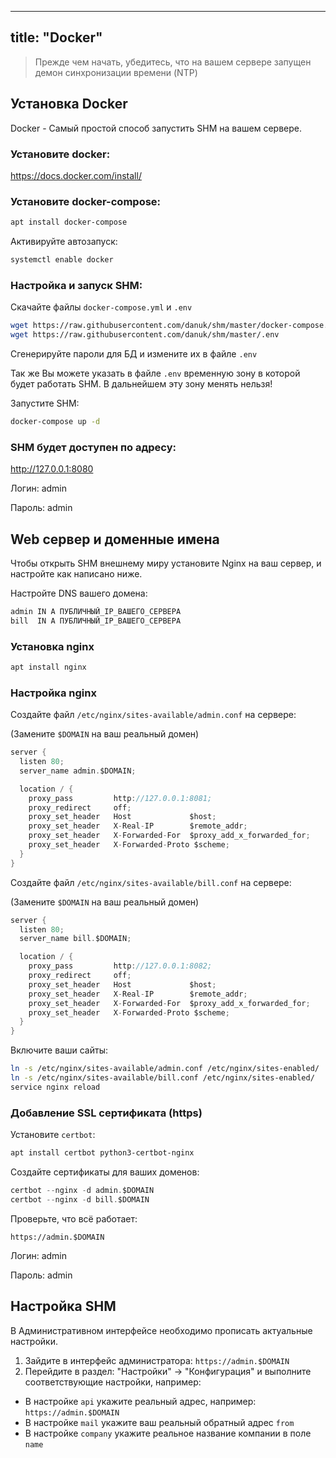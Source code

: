 
---
title: "Docker"
---

> Прежде чем начать, убедитесь, что на вашем сервере запущен демон синхронизации времени (NTP)

## Установка Docker

Docker - Самый простой способ запустить SHM на вашем сервере.

### Установите docker:

https://docs.docker.com/install/

### Установите docker-compose:

```bash
apt install docker-compose
```

Активируйте автозапуск:
```bash
systemctl enable docker
```

### Настройка и запуск SHM:

Скачайте файлы `docker-compose.yml` и `.env`

```bash
wget https://raw.githubusercontent.com/danuk/shm/master/docker-compose.yml
wget https://raw.githubusercontent.com/danuk/shm/master/.env
```

Сгенерируйте пароли для БД и измените их в файле `.env`

Так же Вы можете указать в файле `.env` временную зону в которой будет работать SHM. В дальнейшем эту зону менять нельзя!

Запустите SHM:
```bash
docker-compose up -d
```

### SHM будет доступен по адресу:

http://127.0.0.1:8080

Логин: admin

Пароль: admin


## Web сервер и доменные имена

Чтобы открыть SHM внешнему миру установите Nginx на ваш сервер, и настройте как написано ниже.

Настройте DNS вашего домена:
```bash
admin IN A ПУБЛИЧНЫЙ_IP_ВАШЕГО_СЕРВЕРА
bill  IN A ПУБЛИЧНЫЙ_IP_ВАШЕГО_СЕРВЕРА
```

### Установка nginx

```bash
apt install nginx
```

### Настройка nginx

Создайте файл `/etc/nginx/sites-available/admin.conf` на сервере:

(Замените `$DOMAIN` на ваш реальный домен)

```go
server {
  listen 80;
  server_name admin.$DOMAIN;

  location / {
    proxy_pass         http://127.0.0.1:8081;
    proxy_redirect     off;
    proxy_set_header   Host             $host;
    proxy_set_header   X-Real-IP        $remote_addr;
    proxy_set_header   X-Forwarded-For  $proxy_add_x_forwarded_for;
    proxy_set_header   X-Forwarded-Proto $scheme;
  }
}
```

Создайте файл `/etc/nginx/sites-available/bill.conf` на сервере:

(Замените `$DOMAIN` на ваш реальный домен)

```go
server {
  listen 80;
  server_name bill.$DOMAIN;

  location / {
    proxy_pass         http://127.0.0.1:8082;
    proxy_redirect     off;
    proxy_set_header   Host             $host;
    proxy_set_header   X-Real-IP        $remote_addr;
    proxy_set_header   X-Forwarded-For  $proxy_add_x_forwarded_for;
    proxy_set_header   X-Forwarded-Proto $scheme;
  }
}
```

Включите ваши сайты:
```bash
ln -s /etc/nginx/sites-available/admin.conf /etc/nginx/sites-enabled/
ln -s /etc/nginx/sites-available/bill.conf /etc/nginx/sites-enabled/
service nginx reload
```

### Добавление SSL сертификата (https)

Установите `certbot`:
```bash
apt install certbot python3-certbot-nginx
```

Создайте сертификаты для ваших доменов:
```go
certbot --nginx -d admin.$DOMAIN
certbot --nginx -d bill.$DOMAIN
```

Проверьте, что всё работает:

```https://admin.$DOMAIN```

Логин: admin

Пароль: admin

## Настройка SHM

В Административном интерфейсе необходимо прописать актуальные настройки.

1. Зайдите в интерфейс администратора: `https://admin.$DOMAIN`
2. Перейдите в раздел: "Настройки" -> "Конфигурация" и выполните соответствующие настройки, например:
 - В настройке `api` укажите реальный адрес, например: `https://admin.$DOMAIN`
 - В настройке `mail` укажите ваш реальный обратный адрес `from`
 - В настройке `company` укажите реальное название компании в поле `name`


